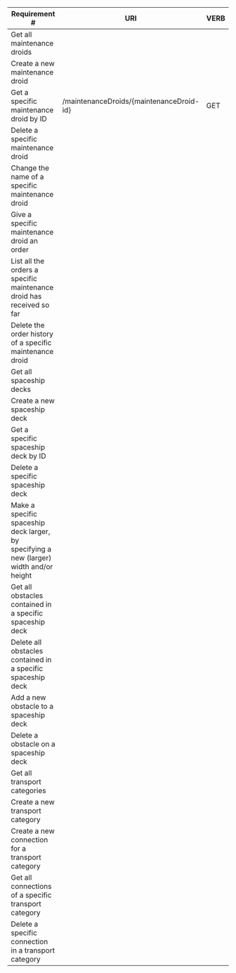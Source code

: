 |Requirement # | URI | VERB |
|---|---|---|
| Get all maintenance droids                                                                      | | |
| Create a new maintenance droid                                                                  | | |
| Get a specific maintenance droid by ID                                                          | /maintenanceDroids/{maintenanceDroid-id} | GET |
| Delete a specific maintenance droid                                                             | | |
| Change the name of a specific maintenance droid                                                 | | |
| Give a specific maintenance droid an order                                         | | |
| List all the orders a specific maintenance droid has received so far                        | | |
| Delete the order history of a specific maintenance droid                                    | | |
| Get all spaceship decks                                                                 | | |
| Create a new spaceship deck                                                             | | |
| Get a specific spaceship deck by ID                                                     | | |
| Delete a specific spaceship deck                                                        | | |
| Make a specific spaceship deck larger, by specifying a new (larger) width and/or height | | |
| Get all obstacles contained in a specific spaceship deck                                  | | |
| Delete all obstacles contained in a specific spaceship deck                               | | |
| Add a new obstacle to a spaceship deck                                                    | | |
| Delete a obstacle on a spaceship deck                                                     | | |
| Get all transport categories                                                            | | |
| Create a new transport category                                                        | | |
| Create a new connection for a transport category                                       | | |
| Get all connections of a specific transport category                                   | | |
| Delete a specific connection in a transport category                                   | | |